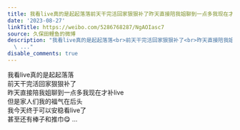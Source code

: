```yaml
---
title: 我看live真的是起起落落前天干完活回家狠狠补了昨天直接陪我姐聊到一点多我现在才补live但是家人们我的福气在后头我今天终于可以安稳看live了甚至还有棒子和推巾...
date: '2023-08-27'
linkTitle: https://weibo.com/5286768287/NgAOIasc7
source: 久保田鲤鱼的微博
description: "我看live真的是起起落落<br>前天干完活回家狠狠补了<br>昨天直接陪我姐聊到一点多我现在才补live<br>但是家人们我的福气在后头<br>我今天终于可以安稳看live了<br>甚至还有棒子和推巾\U0001F60B
  \ ..."
disable_comments: true
---
```

我看live真的是起起落落<br>前天干完活回家狠狠补了<br>昨天直接陪我姐聊到一点多我现在才补live<br>但是家人们我的福气在后头<br>我今天终于可以安稳看live了<br>甚至还有棒子和推巾😋  ...
